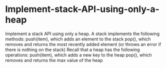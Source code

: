 # Implement-stack-API-using-only-a-heap
Implement a stack API using only a heap. A stack implements the following methods:      push(item), which adds an element to the stack     pop(), which removes and returns the most recently added element (or throws an error if there is nothing on the stack)  Recall that a heap has the following operations:      push(item), which adds a new key to the heap     pop(), which removes and returns the max value of the heap
